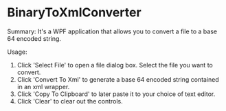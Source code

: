 # BinaryToXmlConverter

Summary:
It's a WPF application that allows you to convert a file to a base 64 encoded string.

Usage:
1. Click 'Select File' to open a file dialog box. Select the file you want to convert.
2. Click 'Convert To Xml' to generate a base 64 encoded string contained in an xml wrapper.
3. Click 'Copy To Clipboard' to later paste it to your choice of text editor.
4. Click 'Clear' to clear out the controls.
